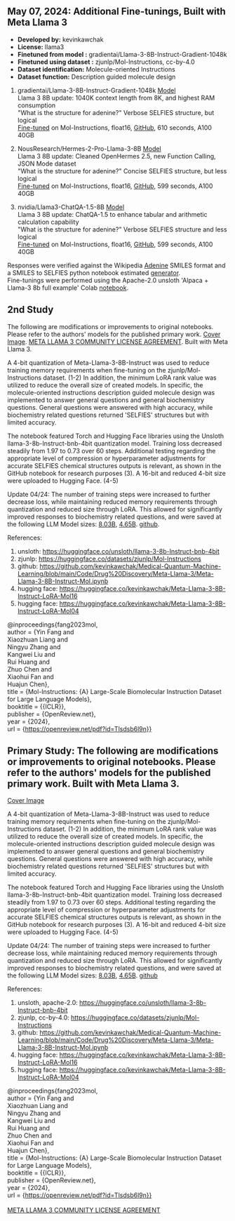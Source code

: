 ## May 07, 2024: Additional Fine-tunings, Built with Meta Llama 3 <br>

- **Developed by:** kevinkawchak
- **License:** llama3
- **Finetuned from model :** gradientai/Llama-3-8B-Instruct-Gradient-1048k
- **Finetuned using dataset :** zjunlp/Mol-Instructions, cc-by-4.0
- **Dataset identification:** Molecule-oriented Instructions
- **Dataset function:** Description guided molecule design

1) gradientai/Llama-3-8B-Instruct-Gradient-1048k [Model](https://huggingface.co/gradientai/Llama-3-8B-Instruct-Gradient-1048k) <br>
Llama 3 8B update: 1040K context length from 8K, and highest RAM consumption<br>
"What is the structure for adenine?" Verbose SELFIES structure, but logical<br>
[Fine-tuned](https://huggingface.co/kevinkawchak/gradientai-Llama-3-8B-Instruct-Gradient-1048k-Molecule16) on Mol-Instructions, float16, [GitHub](https://github.com/kevinkawchak/Medical-Quantum-Machine-Learning/blob/main/Code/Drug%20Discovery/Meta-Llama-3/Llama-3-8B-Instruct-Gradient-1048k-Molecule.ipynb), 610 seconds, A100 40GB <br>

2) NousResearch/Hermes-2-Pro-Llama-3-8B [Model](https://huggingface.co/NousResearch/Hermes-2-Pro-Llama-3-8B)<br>
Llama 3 8B update: Cleaned OpenHermes 2.5, new Function Calling, JSON Mode dataset<br>
"What is the structure for adenine?" Concise SELFIES structure, but less logical <br>
[Fine-tuned](https://huggingface.co/kevinkawchak/NousResearch-Hermes-2-Pro-Llama-3-8B-Molecule16) on Mol-Instructions, float16, [GitHub](https://github.com/kevinkawchak/Medical-Quantum-Machine-Learning/blob/main/Code/Drug%20Discovery/Meta-Llama-3/Hermes-2-Pro-Llama-3-8B-Molecule.ipynb), 599 seconds, A100 40GB <br>

3) nvidia/Llama3-ChatQA-1.5-8B [Model](https://huggingface.co/nvidia/Llama3-ChatQA-1.5-8B)<br>
Llama 3 8B update: ChatQA-1.5 to enhance tabular and arithmetic calculation capability<br>
"What is the structure for adenine?" Verbose SELFIES structure and less logical <br>
[Fine-tuned](https://huggingface.co/kevinkawchak/nvidia-Llama3-ChatQA-1.5-8B-Molecule16) on Mol-Instructions, float16, [GitHub](https://github.com/kevinkawchak/Medical-Quantum-Machine-Learning/blob/main/Code/Drug%20Discovery/Meta-Llama-3/Llama3-ChatQA-1.5-8B-Molecule.ipynb), 599 seconds, A100 40GB <br>

Responses were verified against the Wikipedia [Adenine](https://en.wikipedia.org/wiki/Adenine) SMILES format and a SMILES to SELFIES python notebook estimated [generator](https://github.com/kevinkawchak/Medical-Quantum-Machine-Learning/blob/main/Code/Drug%20Discovery/Meta-Llama-3/SMILES%20to%20SELFIES%20estimator.ipynb). <br>
Fine-tunings were performed using the Apache-2.0 unsloth 'Alpaca + Llama-3 8b full example' Colab [notebook](https://colab.research.google.com/drive/135ced7oHytdxu3N2DNe1Z0kqjyYIkDXp?usp=sharing).

## 2nd Study
The following are modifications or improvements to original notebooks. Please refer to the authors' models for the published primary work.
[Cover Image](https://drive.google.com/file/d/1J-spZMzLlPxkqfMrPxvtMZiD2_hfcGyr/view?usp=sharing). [META LLAMA 3 COMMUNITY LICENSE AGREEMENT](https://llama.meta.com/llama3/license/). Built with Meta Llama 3.  <br>

A 4-bit quantization of Meta-Llama-3-8B-Instruct was used to reduce training memory requirements when fine-tuning on the zjunlp/Mol-Instructions dataset. (1-2) In addition, the minimum LoRA rank value was utilized to reduce the overall size of created models. In specific, the molecule-oriented instructions description guided molecule design was implemented to answer general questions and general biochemistry questions. General questions were answered with high accuracy, while biochemistry related questions returned 'SELFIES' structures but with limited accuracy. 

The notebook featured Torch and Hugging Face libraries using the Unsloth llama-3-8b-Instruct-bnb-4bit quantization model. Training loss decreased steadily from 1.97 to 0.73 over 60 steps. Additional testing regarding the appropriate level of compression or hyperparameter adjustments for accurate SELFIES chemical structures outputs is relevant, as shown in the GitHub notebook for research purposes (3). A 16-bit and reduced 4-bit size were uploaded to Hugging Face. (4-5)

Update 04/24: The number of training steps were increased to further decrease loss, while maintaining reduced memory requirements through quantization and reduced size through LoRA. This allowed for significantly improved responses to biochemistry related questions, and were saved at the following LLM Model sizes: [8.03B](https://huggingface.co/kevinkawchak/Meta-Llama-3-8B-Instruct-Molecule16), [4.65B](https://huggingface.co/kevinkawchak/Meta-Llama-3-8B-Instruct-Molecule04). [github](https://github.com/kevinkawchak/Medical-Quantum-Machine-Learning/blob/main/Code/Drug%20Discovery/Meta-Llama-3/Meta-Llama-3-8B-Instruct-Molecule.ipynb).

References:
1) unsloth: https://huggingface.co/unsloth/llama-3-8b-Instruct-bnb-4bit
2) zjunlp: https://huggingface.co/datasets/zjunlp/Mol-Instructions
3) github: https://github.com/kevinkawchak/Medical-Quantum-Machine-Learning/blob/main/Code/Drug%20Discovery/Meta-Llama-3/Meta-Llama-3-8B-Instruct-Mol.ipynb
4) hugging face: https://huggingface.co/kevinkawchak/Meta-Llama-3-8B-Instruct-LoRA-Mol16
5) hugging face: https://huggingface.co/kevinkawchak/Meta-Llama-3-8B-Instruct-LoRA-Mol04

@inproceedings{fang2023mol, <br>
  author       = {Yin Fang and<br>
                  Xiaozhuan Liang and<br>
                  Ningyu Zhang and<br>
                  Kangwei Liu and<br>
                  Rui Huang and<br>
                  Zhuo Chen and<br>
                  Xiaohui Fan and<br>
                  Huajun Chen},<br>
  title        = {Mol-Instructions: {A} Large-Scale Biomolecular Instruction Dataset<br>
                  for Large Language Models},<br>
  booktitle    = {{ICLR}},<br>
  publisher    = {OpenReview.net},<br>
  year         = {2024},<br>
  url          = {https://openreview.net/pdf?id=Tlsdsb6l9n}}<br>





## Primary Study: The following are modifications or improvements to original notebooks. Please refer to the authors' models for the published primary work. Built with Meta Llama 3.
[Cover Image](https://drive.google.com/file/d/1J-spZMzLlPxkqfMrPxvtMZiD2_hfcGyr/view?usp=sharing) <br>

A 4-bit quantization of Meta-Llama-3-8B-Instruct was used to reduce training memory requirements when fine-tuning on the zjunlp/Mol-Instructions dataset. (1-2) In addition, the minimum LoRA rank value was utilized to reduce the overall size of created models. In specific, the molecule-oriented instructions description guided molecule design was implemented to answer general questions and general biochemistry questions. General questions were answered with high accuracy, while biochemistry related questions returned 'SELFIES' structures but with limited accuracy. 

The notebook featured Torch and Hugging Face libraries using the Unsloth llama-3-8b-Instruct-bnb-4bit quantization model. Training loss decreased steadily from 1.97 to 0.73 over 60 steps. Additional testing regarding the appropriate level of compression or hyperparameter adjustments for accurate SELFIES chemical structures outputs is relevant, as shown in the GitHub notebook for research purposes (3). A 16-bit and reduced 4-bit size were uploaded to Hugging Face. (4-5)

Update 04/24: The number of training steps were increased to further decrease loss, while maintaining reduced memory requirements through quantization and reduced size through LoRA. This allowed for significantly improved responses to biochemistry related questions, and were saved at the following LLM Model sizes: [8.03B](https://huggingface.co/kevinkawchak/Meta-Llama-3-8B-Instruct-Molecule16), [4.65B](https://huggingface.co/kevinkawchak/Meta-Llama-3-8B-Instruct-Molecule04). [github](https://github.com/kevinkawchak/Medical-Quantum-Machine-Learning/blob/main/Code/Drug%20Discovery/Meta-Llama-3/Meta-Llama-3-8B-Instruct-Molecule.ipynb) 

References:
1) unsloth, apache-2.0: https://huggingface.co/unsloth/llama-3-8b-Instruct-bnb-4bit
2) zjunlp, cc-by-4.0: https://huggingface.co/datasets/zjunlp/Mol-Instructions
3) github: https://github.com/kevinkawchak/Medical-Quantum-Machine-Learning/blob/main/Code/Drug%20Discovery/Meta-Llama-3/Meta-Llama-3-8B-Instruct-Mol.ipynb
4) hugging face: https://huggingface.co/kevinkawchak/Meta-Llama-3-8B-Instruct-LoRA-Mol16
5) hugging face: https://huggingface.co/kevinkawchak/Meta-Llama-3-8B-Instruct-LoRA-Mol04 <br>

@inproceedings{fang2023mol, <br>
  author       = {Yin Fang and<br>
                  Xiaozhuan Liang and<br>
                  Ningyu Zhang and<br>
                  Kangwei Liu and<br>
                  Rui Huang and<br>
                  Zhuo Chen and<br>
                  Xiaohui Fan and<br>
                  Huajun Chen},<br>
  title        = {Mol-Instructions: {A} Large-Scale Biomolecular Instruction Dataset<br>
                  for Large Language Models},<br>
  booktitle    = {{ICLR}},<br>
  publisher    = {OpenReview.net},<br>
  year         = {2024},<br>
  url          = {https://openreview.net/pdf?id=Tlsdsb6l9n}} <br>
<br>
[META LLAMA 3 COMMUNITY LICENSE AGREEMENT](https://llama.meta.com/llama3/license/) <br>
